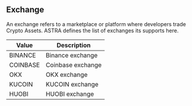 ## Exchange

An exchange refers to a marketplace or platform where developers trade Crypto Assets. ASTRA defines the list of exchanges its supports here.

|Value|Description|
|---|---|
|BINANCE|Binance exchange|
|COINBASE|Coinbase exchange|
|OKX|OKX exchange|
|KUCOIN|KUCOIN exchange|
|HUOBI|HUOBI exchange|
